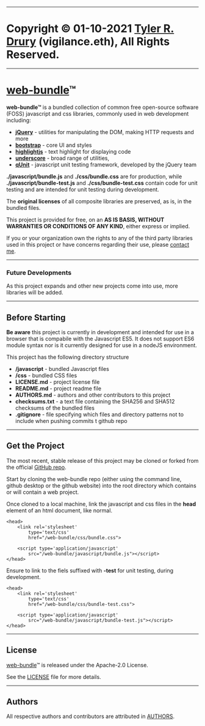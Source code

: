 ----------------------------------------------------------------

# Copyright © 01-10-2021 [Tyler R. Drury](https://vigilance91.github.io/) (vigilance.eth), All Rights Reserved.

----------------------------------------------------------------

# [web-bundle][1]™

**web-bundle™** is a bundled collection of common free open-source software (FOSS) javascript and css libraries, commonly used in web development including:

* **[jQuery](https://jquery.com/)** - utilities for manipulating the DOM, making HTTP requests and more
* **[bootstrap](https://getbootstrap.com/)** - core UI and styles
* **[highlightjs](https://highlightjs.org/)** - text highlight for displaying code
* **[underscore](https://underscorejs.org/)** - broad range of utilities,
* **[qUnit](https://qunitjs.com/)** - javascript unit testing framework, developed by the jQuery team

**./javascript/bundle.js** and **./css/bundle.css** are for production,
while **./javascript/bundle-test.js** and **./css/bundle-test.css** contain code for unit testing and are intended for unit testing during development.

The **original licenses** of all composite libraries are preserved, as is, in the bundled files.

This project is provided for free, on an **AS IS BASIS, WITHOUT WARRANTIES OR CONDITIONS OF ANY KIND**, either express or implied.


If you or your organization own the rights to any of the third party libraries used in this project or have concerns regarding their use,
please [contact me](https://vigilance91.github.io/contact.html).


----------------------------------------------------------------

### Future Developments

As this project expands and other new projects come into use,
more libraries will be added.


----------------------------------------------------------------

## Before Starting

**Be aware** this project is currently in development and intended for use in a browser that is compabile with the Javascript ES5.
It does not support ES6 module syntax nor is it currently designed for use in a nodeJS environment.

This project has the following directory structure

* **/javascript** - bundled Javascript files
* **/css** - bundled CSS files
* **LICENSE.md** - project license file
* **README.md** - project readme file
* **AUTHORS.md** - authors and other contributors to this project
* **checksums.txt** - a text file containing the SHA256 and SHA512 checksums of the bundled files
* **.gitignore** - file specifying which files and directory patterns not to include when pushing commits t github repo


----------------------------------------------------------------

## Get the Project

The most recent, stable release of this project may be cloned or forked from the official [GitHub repo][1].

Start by cloning the web-bundle repo (either using the command line, github desktop or the github website)
into the root directory which contains or will contain a web project.

Once cloned to a local machine, link the javascript and css files in the **head** element of an html document, like normal.

```
<head>
    <link rel='stylesheet'
        type='text/css'
        href="/web-bundle/css/bundle.css">
    
    <script type='application/javascript'
        src="/web-bundle/javascript/bundle.js"></script>
</head>
```

Ensure to link to the fiels suffixed with **-test** for unit testing, during development.

```
<head>
    <link rel='stylesheet'
        type='text/css'
        href="/web-bundle/css/bundle-test.css">
    
    <script type='application/javascript'
        src="/web-bundle/javascript/bundle-test.js"></script>
</head>
```


----------------------------------------------------------------

## License

[web-bundle][1]™ is released under the Apache-2.0 License.

See the [LICENSE][2] file for more details.


----------------------------------------------------------------

## Authors

All respective authors and contributors are attributed in [AUTHORS][3].


[1]: https://github.com/vigilance91/web-bundle
[2]: https://github.com/vigilance91/web-bundle/LICENSE.md
[3]: https://github.com/vigilance91/solidarity/AUTHORS.md
